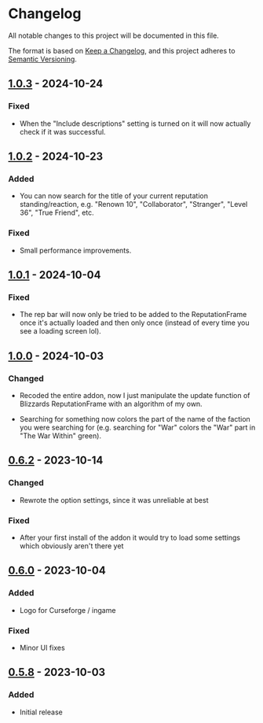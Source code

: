 # Changelog

All notable changes to this project will be documented in this file.

The format is based on [Keep a Changelog],
and this project adheres to [Semantic Versioning].


## [1.0.3] - 2024-10-24

### Fixed

- When the "Include descriptions" setting is turned on it will now actually check if it was successful.



## [1.0.2] - 2024-10-23

### Added

- You can now search for the title of your current reputation standing/reaction, e.g. "Renown 10", "Collaborator", "Stranger", "Level 36", "True Friend", etc.

### Fixed

- Small performance improvements.



## [1.0.1] - 2024-10-04

### Fixed

- The rep bar will now only be tried to be added to the ReputationFrame once it's actually loaded and then only once (instead of every time you see a loading screen lol).



## [1.0.0] - 2024-10-03

### Changed

- Recoded the entire addon, now I just manipulate the update function of Blizzards ReputationFrame with an algorithm of my own.

- Searching for something now colors the part of the name of the faction you were searching for (e.g. searching for "War" colors the "War" part in "The War Within" green).



## [0.6.2] - 2023-10-14

### Changed

- Rewrote the option settings, since it was unreliable at best

### Fixed

- After your first install of the addon it would try to load some settings which obviously aren't there yet



## [0.6.0] - 2023-10-04

### Added

- Logo for Curseforge / ingame

### Fixed

- Minor UI fixes



## [0.5.8] - 2023-10-03

### Added

- Initial release

<!-- Links -->
[keep a changelog]: https://keepachangelog.com/en/1.0.0/
[semantic versioning]: https://semver.org/spec/v2.0.0.html

<!-- Versions -->
[unreleased]: https://github.com/NintendoLink07/RepSearch/compare/v1.0.3...HEAD
[1.0.3]: https://github.com/NintendoLink07/RepSearch/releases/tag/1.0.3
[1.0.2]: https://github.com/NintendoLink07/RepSearch/releases/tag/1.0.2
[1.0.1]: https://github.com/NintendoLink07/RepSearch/releases/tag/1.0.1
[1.0.0]: https://github.com/NintendoLink07/RepSearch/releases/tag/1.0.0
[0.6.2]: https://github.com/NintendoLink07/RepSearch/releases/tag/0.6.2
[0.6.0]: https://github.com/NintendoLink07/RepSearch/releases/tag/0.6.0
[0.5.8]: https://github.com/NintendoLink07/RepSearch/releases/tag/0.5.8